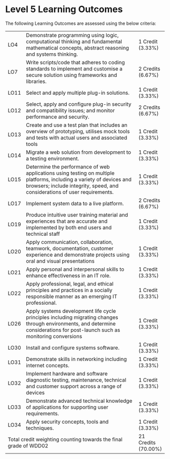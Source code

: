 # Level 5 Learning Outcomes

The following Learning Outcomes are assessed using the below criteria:

<table>
  <tr>
    <td>LO4</td>
    <td>Demonstrate programming using logic, computational thinking and fundamental mathematical concepts, abstract reasoning and systems thinking.</td>
    <td>1 Credit<br />(3.33%)</td>
  </tr>
  <tr>
    <td>LO7</td>
    <td>Write scripts/code that adheres to coding standards to implement and customise a secure solution using frameworks and libraries.</td>
    <td>2 Credits<br />(6.67%)</td>
  </tr>
  <tr>
    <td>LO11</td>
    <td>Select and apply multiple plug-in solutions.</td>
    <td>1 Credit<br />(3.33%)</td>
  </tr>
  <tr>
    <td>LO12</td>
    <td>Select, apply and configure plug-in security and compatibility issues; and monitor performance and security.</td>
    <td>2 Credits<br />(6.67%)</td>
  </tr>
  <tr>
    <td>LO13</td>
    <td>Create and use a test plan that includes an overview of prototyping, utilises mock tools and tests with actual users and associated tools</td>
    <td>1 Credit<br />(3.33%)</td>
  </tr>
  <tr>
    <td>LO14</td>
    <td>Migrate a web solution from development to a testing environment.</td>
    <td>1 Credit<br />(3.33%)</td>
  </tr>
  <tr>
    <td>LO15</td>
    <td>Determine the performance of web applications using testing on multiple platforms, including a variety of devices and browsers; include integrity, speed, and considerations of user requirements.</td>
    <td>1 Credit<br />(3.33%)</td>
  </tr>
  <tr>
    <td>LO17</td>
    <td>Implement system data to a live platform.</td>
    <td>2 Credits<br />(6.67%)</td>
  </tr>
  <tr>
    <td>LO19</td>
    <td>Produce intuitive user training material and experiences that are accurate and implemented by both end users and technical staff</td>
    <td>1 Credit<br />(3.33%)</td>
  </tr>
  <tr>
    <td>LO20</td>
    <td>Apply communication, collaboration, teamwork, documentation, customer experience and demonstrate projects using oral and visual presentations</td>
    <td>1 Credit<br />(3.33%)</td>
  </tr>
  <tr>
    <td>LO21</td>
    <td>Apply personal and interpersonal skills to enhance effectiveness in an IT role. </td>
    <td>1 Credit<br />(3.33%)</td>
  </tr>
  <tr>
    <td>LO22</td>
    <td>Apply professional, legal, and ethical principles and practices in a socially responsible manner as an emerging IT professional.</td>
    <td>1 Credit<br />(3.33%)</td>
  </tr>
  <tr>
    <td>LO26</td>
    <td>Apply systems development life cycle principles including migrating changes through environments, and determine considerations for post-launch such as monitoring conversions</td>
    <td>1 Credit<br />(3.33%)</td>
  </tr>
  <tr>
    <td>LO30</td>
    <td>Install and configure systems software.</td>
    <td>1 Credit<br />(3.33%)</td>
  </tr>
  <tr>
    <td>LO31</td>
    <td>Demonstrate skills in networking including internet concepts.</td>
    <td>1 Credit<br />(3.33%)</td>
  </tr>
  <tr>
    <td>LO32</td>
    <td>Implement hardware and software diagnostic testing,  maintenance, technical and customer support across a range of devices</td>
    <td>1 Credit<br />(3.33%)</td>
  </tr>
  <tr>
    <td>LO33</td>
    <td>Demonstrate advanced technical knowledge of applications for supporting user requirements.</td>
    <td>1 Credit<br />(3.33%)</td>
  </tr>
  <tr>
    <td>LO34</td>
    <td>Apply security concepts, tools and techniques.</td>
    <td>1 Credit<br />(3.33%)</td>
  </tr>
  <tr>
    <td colspan="2">
      Total credit weighting counting towards the final grade of WDD02
    </td>
    <td>
      21 Credits<br />(70.00%)
    </td>
  </tr>
</table>